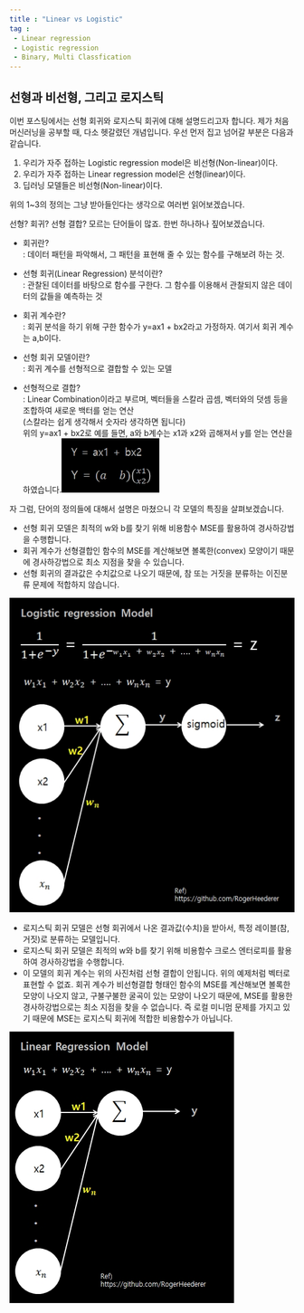 ```yaml
---
title : "Linear vs Logistic"
tag : 
 - Linear regression
 - Logistic regression
 - Binary, Multi Classfication
---
```


## 선형과 비선형, 그리고 로지스틱 ##

이번 포스팅에서는 선형 회귀와 로지스틱 회귀에 대해 설명드리고자 합니다. 제가 처음 머신러닝을 공부할 때, 다소 헷갈렸던 개념입니다. 우선 먼저 집고 넘어갈 부분은 다음과 같습니다.

1. 우리가 자주 접하는 Logistic regression model은 비선형(Non-linear)이다.
2. 우리가 자주 접하는 Linear regression model은 선형(linear)이다.
3. 딥러닝 모델들은 비선형(Non-linear)이다.

위의 1~3의 정의는 그냥 받아들인다는 생각으로 여러번 읽어보겠습니다.

선형? 회귀? 선형 결합? 모르는 단어들이 많죠. 한번 하나하나 짚어보겠습니다.

- 회귀란?<br/>
  : 데이터 패턴을 파악해서, 그 패턴을 표현해 줄 수 있는 함수를 구해보려 하는 것.

- 선형 회귀(Linear Regression) 분석이란?<br/>
  : 관찰된 데이터를 바탕으로 함수를 구한다. 그 함수를 이용해서 관찰되지 않은 데이터의 값들을 예측하는 것

- 회귀 계수란?<br/>
  : 회귀 분석을 하기 위해 구한 함수가 y=ax1 + bx2라고 가정하자. 여기서 회귀 계수는 a,b이다.

- 선형 회귀 모델이란?<br/>
  : 회귀 계수를 선형적으로 결합할 수 있는 모델

- 선형적으로 결합?<br/>
  : Linear Combination이라고 부르며, 벡터들을 스칼라 곱셈, 벡터와의 덧셈 등을 조합하여 새로운 백터를 얻는 연산<br/>(스칼라는 쉽게 생각해서 숫자라 생각하면 됩니다)<br/>
  위의 y=ax1 + bx2로 예를 들면, a와 b계수는 x1과 x2와 곱해져서 y를 얻는 연산을 하였습니다.![image](/assets/img/2020-08-28_linearcombination.jpg)

자 그럼, 단어의 정의들에 대해서 설명은 마쳤으니 각 모델의 특징을 살펴보겠습니다.


 - 선형 회귀 모델은 최적의 w와 b를 찾기 위해 비용함수 MSE를 활용하여 경사하강법을 수행합니다.
 - 회귀 계수가 선형결합인 함수의 MSE를 계산해보면 볼록한(convex) 모양이기 때문에 경사하강법으로 최소 지점을 찾을 수 있습니다.
 - 선형 회귀의 결과값은 수치값으로 나오기 때문에, 참 또는 거짓을 분류하는 이진분류 문제에 적합하지 않습니다.

![image](/assets/img/2020-08-28_LogisticRegression.jpg)

 - 로지스틱 회귀 모델은 선형 회귀에서 나온 결과값(수치)을 받아서, 특정 레이블(참, 거짓)로 분류하는 모델입니다.
 - 로지스틱 회귀 모델은 최적의 w와 b를 찾기 위해 비용함수 크로스 엔터로피를 활용하여 경사하강법을 수행합니다.
 - 이 모델의 회귀 계수는 위의 사진처럼 선형 결합이 안됩니다. 위의 예제처럼 벡터로 표현할 수 없죠. 회귀 계수가 비선형결합 형태인 함수의 MSE를 계산해보면 볼록한 모양이 나오지 않고, 구불구불한 굴곡이 있는 모양이 나오기 때문에, MSE를 활용한 경사하강법으로는 최소 지점을 찾을 수 없습니다. 즉 로컬 미니멈 문제를 가지고 있기 때문에 MSE는 로지스틱 회귀에 적합한 비용함수가 아닙니다.





![image](/assets/img/2020-08-28_LinearRegression.jpg)
